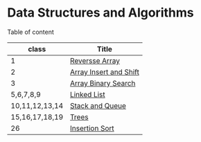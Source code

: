 # Data Structures and Algorithms

Table of content

|class | Title|
|---|---|
|1|[Reversse Array](class01-reverse-array/array-reverse.md)|
|2|[Array Insert and Shift](class02-array-insert-shift/README.md)|
|3|[Array Binary Search](class03-binary-search/README.md)|
|5,6,7,8,9|[Linked List](class05-linked-list/README.md)|
|10,11,12,13,14|[Stack and Queue](class10-stack-and-queue/README.md)|
|15,16,17,18,19|[Trees](class15_trees/README.md)|
|26|[Insertion Sort](class26-insertion-sort/README.md)|
